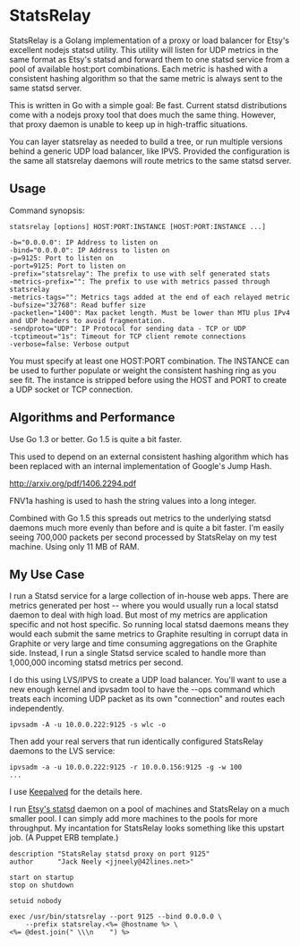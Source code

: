 StatsRelay
==========

StatsRelay is a Golang implementation of a proxy or load balancer for Etsy's
excellent nodejs statsd utility.  This utility will listen for UDP metrics
in the same format as Etsy's statsd and forward them to one statsd service
from a pool of available host:port combinations.  Each metric is hashed with
a consistent hashing algorithm so that the same metric is always sent to
the same statsd server.

This is written in Go with a simple goal: Be fast.  Current statsd
distributions come with a nodejs proxy tool that does much the same thing.
However, that proxy daemon is unable to keep up in high-traffic situations.

You can layer statsrelay as needed to build a tree, or run multiple versions
behind a generic UDP load balancer, like IPVS.  Provided the configuration is
the same all statsrelay daemons will route metrics to the same statsd server.

Usage
-----

Command synopsis:

    statsrelay [options] HOST:PORT:INSTANCE [HOST:PORT:INSTANCE ...]

    -b="0.0.0.0": IP Address to listen on
    -bind="0.0.0.0": IP Address to listen on
    -p=9125: Port to listen on
    -port=9125: Port to listen on
    -prefix="statsrelay": The prefix to use with self generated stats
    -metrics-prefix="": The prefix to use with metrics passed through statsrelay
    -metrics-tags="": Metrics tags added at the end of each relayed metric
    -bufsize="32768": Read buffer size
    -packetlen="1400": Max packet length. Must be lower than MTU plus IPv4 and UDP headers to avoid fragmentation.
    -sendproto="UDP": IP Protocol for sending data - TCP or UDP
    -tcptimeout="1s": Timeout for TCP client remote connections
    -verbose=false: Verbose output

You must specify at least one HOST:PORT combination.  The INSTANCE can be
used to further populate or weight the consistent hashing ring as you see fit.
The instance is stripped before using the HOST and PORT to create a UDP
socket or TCP connection.

Algorithms and Performance
---------------------------

Use Go 1.3 or better.  Go 1.5 is quite a bit faster.

This used to depend on an external consistent hashing algorithm which has
been replaced with an internal implementation of Google's Jump Hash.

   http://arxiv.org/pdf/1406.2294.pdf

FNV1a hashing is used to hash the string values into a long integer.

Combined with Go 1.5 this spreads out metrics to the underlying statsd daemons
much more evenly than before and is quite a bit faster.  I'm easily seeing
700,000 packets per second processed by StatsRelay on my test machine.  Using
only 11 MB of RAM.

My Use Case
-----------

I run a Statsd service for a large collection of in-house web apps.  There are
metrics generated per host -- where you would usually run a local statsd daemon
to deal with high load.  But most of my metrics are application specific and
not host specific.  So running local statsd daemons means they would each
submit the same metrics to Graphite resulting in corrupt data in Graphite or
very large and time consuming aggregations on the Graphite side.  Instead, I
run a single Statsd service scaled to handle more than 1,000,000 incoming
statsd metrics per second.

I do this using LVS/IPVS to create a UDP load balancer.  You'll want to use
a new enough kernel and ipvsadm tool to have the --ops command which treats
each incoming UDP packet as its own "connection" and routes each independently.

    ipvsadm -A -u 10.0.0.222:9125 -s wlc -o

Then add your real servers that run identically configured StatsRelay daemons
to the LVS service:

    ipvsadm -a -u 10.0.0.222:9125 -r 10.0.0.156:9125 -g -w 100
    ...

I use [Keepalved][1] for the details here.

I run [Etsy's statsd][2] daemon on a pool of machines and StatsRelay on a much
smaller pool.  I can simply add more machines to the pools for more
throughput.  My incantation for StatsRelay looks something like this upstart
job.  (A Puppet ERB template.)

    description "StatsRelay statsd proxy on port 9125"
    author      "Jack Neely <jjneely@42lines.net>"

    start on startup
    stop on shutdown

    setuid nobody

    exec /usr/bin/statsrelay --port 9125 --bind 0.0.0.0 \
        --prefix statsrelay.<%= @hostname %> \
	<%= @dest.join(" \\\n    ") %>

[1]: http://keepalived.org/
[2]: https://github.com/etsy/statsd

